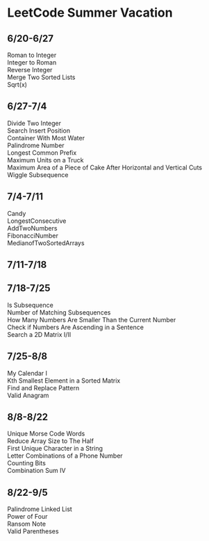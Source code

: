 # LeetCode Summer Vacation
## 6/20-6/27<br>
Roman to Integer<br>
Integer to Roman<br>
Reverse Integer<br>
Merge Two Sorted Lists<br>
Sqrt(x)<br>
## 6/27-7/4<br>
Divide Two Integer<br>
Search Insert Position<br>
Container With Most Water<br>
Palindrome Number<br>
Longest Common Prefix<br>
Maximum Units on a Truck<br>
Maximum Area of a Piece of Cake After Horizontal and Vertical Cuts<br>
Wiggle Subsequence<br>
## 7/4-7/11<br>
Candy<br>
LongestConsecutive<br>
AddTwoNumbers<br>
FibonacciNumber<br>
MedianofTwoSortedArrays<br>
## 7/11-7/18<br>
## 7/18-7/25<br>
Is Subsequence<br>
Number of Matching Subsequences<br>
How Many Numbers Are Smaller Than the Current Number<br>
Check if Numbers Are Ascending in a Sentence<br>
Search a 2D Matrix I/II<br>
## 7/25-8/8<br>
My Calendar I<br>
Kth Smallest Element in a Sorted Matrix<br>
Find and Replace Pattern<br>
Valid Anagram<br>
## 8/8-8/22<br>
Unique Morse Code Words<br>
Reduce Array Size to The Half<br>
First Unique Character in a String<br>
Letter Combinations of a Phone Number<br>
Counting Bits<br>
Combination Sum IV<br>
## 8/22-9/5<br>
Palindrome Linked List<br>
Power of Four<br>
Ransom Note<br>
Valid Parentheses<br>
